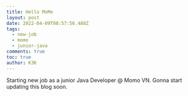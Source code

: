 ```yaml
---
title: Hello MoMo
layout: post
date: 2022-04-09T08:57:56.488Z
tags:
  - new-job
  - momo
  - junior-java
comments: true
toc: true
author: K3K
---
```

Starting new job as a junior Java Developer @ Momo VN.
Gonna start updating this blog soon.